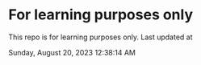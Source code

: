 # For learning purposes only
This repo is for learning purposes only.
Last updated at

Sunday, August 20, 2023 12:38:14 AM

